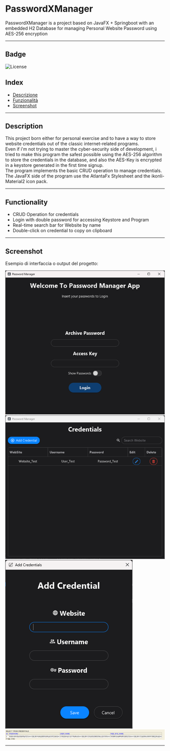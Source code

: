 # PasswordXManager
PasswordXManager is a project based on JavaFX + Springboot with an embedded H2 Database for managing Personal Website Password using AES-256 encryption

---

## Badge
![License](https://img.shields.io/github/license/Xedric-Dev/PasswordXManager)  

## Index

- [Descrizione](#description)  
- [Funzionalità](#functionality)  
- [Screenshot](#screenshot)  

---

## Description

This project born either for personal exercise and to have a way to store website credentials out of the classic internet-related programs.  
Even if i'm not trying to master the cyber-security side of development, i tried to make this program the safest possible using the AES-256 algorithm to store the credentials in the database, and also the AES-Key is encrypted in a keystore generated in the first time signup.  
The program implements the basic CRUD operation to manage credentials.  
The JavaFX side of the program use the AtlantaFx Stylesheet and the ikonli-Material2 icon pack.  

---

## Functionality

- CRUD Operation for credentials  
- Login with double password for accessing Keystore and Program
- Real-time search bar for Website by name
- Double-click on credential to copy on clipboard

---

## Screenshot

Esempio di interfaccia o output del progetto:

![Screenshot Login Screen](./docs/PasswordXManager_LoginScreen.png)
![Screenshot Main Screen](./docs/PasswordXManager_MainScreen.png)
![Screenshot Add Screen](./docs/PasswordXManager_AddScreen.png)
![Screenshot DB Screen](./docs/PasswordXManager_DB.png)


---
